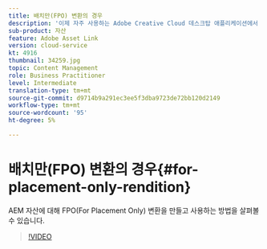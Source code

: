 ```yaml
---
title: 배치만(FPO) 변환의 경우
description: '이제 자주 사용하는 Adobe Creative Cloud 데스크탑 애플리케이션에서 디자이너와 크리에이티브 사용자가 Adobe Experience Manager 에셋을 사용할 수 있습니다. Adobe Creative Cloud Enterprise용 Adobe Asset Link 익스텐션은 Adobe Photoshop, InDesign 및 Illustrator과 같은 Creative Cloud 툴에서 AEM 에셋을 검색 및 검색하고 정렬, 미리 보기, 업로드, 체크 아웃, 수정, 체크 인 및 볼 수 있는 기능을 확장합니다. '
sub-product: 자산
feature: Adobe Asset Link
version: cloud-service
kt: 4916
thumbnail: 34259.jpg
topic: Content Management
role: Business Practitioner
level: Intermediate
translation-type: tm+mt
source-git-commit: d9714b9a291ec3ee5f3dba9723de72bb120d2149
workflow-type: tm+mt
source-wordcount: '95'
ht-degree: 5%

---
```



# 배치만(FPO) 변환의 경우{#for-placement-only-rendition}

AEM 자산에 대해 FPO(For Placement Only) 변환을 만들고 사용하는 방법을 살펴볼 수 있습니다.

>[!VIDEO](https://video.tv.adobe.com/v/34259/?quality=12)